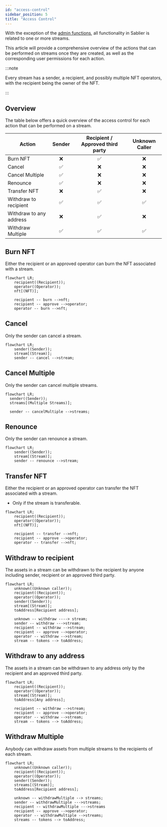 ```yaml
---
id: "access-control"
sidebar_position: 5
title: "Access Control"
---
```


With the exception of the [admin functions](/docs/concepts/05-governance.md), all functionality in Sablier is related to
one or more streams.

This article will provide a comprehensive overview of the actions that can be performed on streams once they are
created, as well as the corresponding user permissions for each action.

:::note

Every stream has a sender, a recipient, and possibly multiple NFT operators, with the recipient being the owner of the
NFT.

:::

## Overview

The table below offers a quick overview of the access control for each action that can be performed on a stream.

| Action                  | Sender | Recipient / Approved third party | Unknown Caller |
| ----------------------- | :----: | :------------------------------: | :------------: |
| Burn NFT                |   ❌   |                ✅                |       ❌       |
| Cancel                  |   ✅   |                ❌                |       ❌       |
| Cancel Multiple         |   ✅   |                ❌                |       ❌       |
| Renounce                |   ✅   |                ❌                |       ❌       |
| Transfer NFT            |   ❌   |                ✅                |       ❌       |
| Withdraw to recipient   |   ✅   |                ✅                |       ✅       |
| Withdraw to any address |   ❌   |                ✅                |       ❌       |
| Withdraw Multiple       |   ✅   |                ✅                |       ✅       |

## Burn NFT

Either the recipient or an approved operator can burn the NFT associated with a stream.

```mermaid
flowchart LR;
    recipient((Recipient));
    operator((Operator));
    nft[(NFT)];

    recipient -- burn -->nft;
    recipient -- approve -->operator;
    operator -- burn -->nft;
```

## Cancel

Only the sender can cancel a stream.

```mermaid
flowchart LR;
    sender((Sender));
    stream[(Stream)];
    sender -- cancel -->stream;
```

## Cancel Multiple

Only the sender can cancel multiple streams.

```mermaid
flowchart LR;
  sender((Sender));
  streams[(Multiple Streams)];

  sender -- cancelMultiple -->streams;
```

## Renounce

Only the sender can renounce a stream.

```mermaid
flowchart LR;
    sender((Sender));
    stream[(Stream)];
    sender -- renounce -->stream;
```

## Transfer NFT

Either the recipient or an approved operator can transfer the NFT associated with a stream.

- Only if the stream is transferable.

```mermaid
flowchart LR;
    recipient((Recipient));
    operator((Operator));
    nft[(NFT)];

    recipient -- transfer -->nft;
    recipient -- approve -->operator;
    operator -- transfer -->nft;
```

## Withdraw to recipient

The assets in a stream can be withdrawn to the recipient by anyone including sender, recipient or an approved third
party.

```mermaid
flowchart LR;
    unknown((Unknown caller));
    recipient((Recipient));
    operator((Operator));
    sender((Sender));
    stream[(Stream)];
    toAddress[Recipient address];

    unknown -- withdraw ----> stream;
    sender -- withdraw --->stream;
    recipient -- withdraw -->stream;
    recipient -- approve -->operator;
    operator -- withdraw -->stream;
    stream -- tokens --> toAddress;
```

## Withdraw to any address

The assets in a stream can be withdrawn to any address only by the recipient and an approved third party.

```mermaid
flowchart LR;
    recipient((Recipient));
    operator((Operator));
    stream[(Stream)];
    toAddress[Any address];

    recipient -- withdraw -->stream;
    recipient -- approve -->operator;
    operator -- withdraw -->stream;
    stream -- tokens --> toAddress;
```

## Withdraw Multiple

Anybody can withdraw assets from multiple streams to the recipients of each stream.

```mermaid
flowchart LR;
    unknown((Unknown caller));
    recipient((Recipient));
    operator((Operator));
    sender((Sender));
    streams[(Stream)];
    toAddress[Recipient address];

    unknown -- withdrawMultiple --> streams;
    sender -- withdrawMultiple --->streams;
    recipient -- withdrawMultiple --->streams
    recipient -- approve -->operator;
    operator -- withdrawMultiple -->streams;
    streams -- tokens --> toAddress;
```

